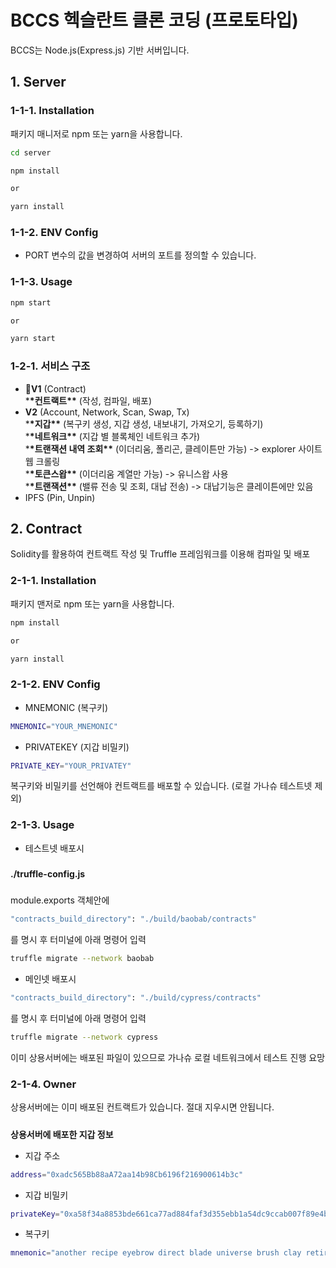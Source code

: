 # BCCS 헥슬란트 클론 코딩 (프로토타입)

BCCS는 Node.js(Express.js) 기반 서버입니다.

## 1. Server

### 1-1-1. Installation

패키지 매니저로 npm 또는 yarn을 사용합니다.

```bash
cd server

npm install

or

yarn install
```

### 1-1-2. ENV Config

- PORT 변수의 값을 변경하여 서버의 포트를 정의할 수 있습니다.

### 1-1-3. Usage

```bash
npm start

or

yarn start
```

### 1-2-1. 서비스 구조

- **V1** (Contract)  
  \***\*컨트랙트\*\*** (작성, 컴파일, 배포)
- **V2** (Account, Network, Scan, Swap, Tx)  
  \***\*지갑\*\*** (복구키 생성, 지갑 생성, 내보내기, 가져오기, 등록하기)  
  \***\*네트워크\*\*** (지갑 별 블록체인 네트워크 추가)  
  \***\*트랜잭션 내역 조회\*\*** (이더리움, 폴리곤, 클레이튼만 가능) -> explorer 사이트 웹 크롤링  
  \***\*토큰스왑\*\*** (이더리움 계열만 가능) -> 유니스왑 사용  
  \***\*트랜잭션\*\*** (밸류 전송 및 조회, 대납 전송) -> 대납기능은 클레이튼에만 있음
- IPFS (Pin, Unpin)

## 2. Contract

Solidity를 활용하여 컨트랙트 작성 및 Truffle 프레임워크를 이용해 컴파일 및 배포

### 2-1-1. Installation

패키지 맨저로 npm 또는 yarn을 사용합니다.

```bash
npm install

or

yarn install
```

### 2-1-2. ENV Config

- MNEMONIC (복구키)

```bash
MNEMONIC="YOUR_MNEMONIC"
```

- PRIVATEKEY (지갑 비밀키)

```bash
PRIVATE_KEY="YOUR_PRIVATEY"
```

복구키와 비밀키를 선언해야 컨트랙트를 배포할 수 있습니다. (로컬 가나슈 테스트넷 제외)

### 2-1-3. Usage

- 테스트넷 배포시

#####

**./truffle-config.js**

#####

module.exports 객체안에

```bash
"contracts_build_directory": "./build/baobab/contracts"
```

를 명시 후 터미널에 아래 명령어 입력

```bash
truffle migrate --network baobab
```

- 메인넷 배포시

```bash
"contracts_build_directory": "./build/cypress/contracts"
```

를 명시 후 터미널에 아래 명령어 입력

```bash
truffle migrate --network cypress
```

이미 상용서버에는 배포된 파일이 있으므로 가나슈 로컬 네트워크에서 테스트 진행 요망

### 2-1-4. Owner

상용서버에는 이미 배포된 컨트랙트가 있습니다. 절대 지우시면 안됩니다.

#####

**상용서버에 배포한 지갑 정보**

- 지갑 주소

```bash
address="0xadc565Bb88aA72aa14b98Cb6196f216900614b3c"
```

- 지갑 비밀키

```bash
privateKey="0xa58f34a8853bde661ca77ad884faf3d355ebb1a54dc9ccab007f89e4b33cda8e"
```

- 복구키

```bash
mnemonic="another recipe eyebrow direct blade universe brush clay retire where crush spider"
```

